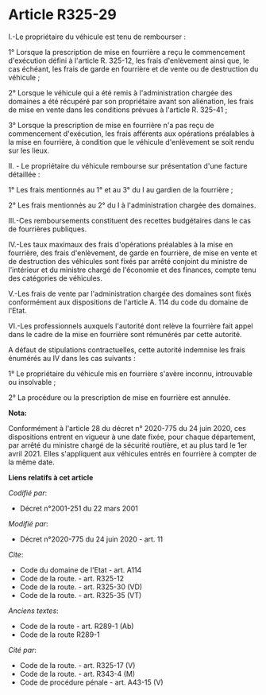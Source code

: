 # Article R325-29

I.-Le propriétaire du véhicule est tenu de rembourser :

1° Lorsque la prescription de mise en fourrière a reçu le commencement d'exécution défini à l'article R. 325-12, les frais
d'enlèvement ainsi que, le cas échéant, les frais de garde en fourrière et de vente ou de destruction du véhicule ;

2° Lorsque le véhicule qui a été remis à l'administration chargée des domaines a été récupéré par son propriétaire avant son
aliénation, les frais de mise en vente dans les conditions prévues à l'article R. 325-41 ;

3° Lorsque la prescription de mise en fourrière n'a pas reçu de commencement d'exécution, les frais afférents aux opérations
préalables à la mise en fourrière, à condition que le véhicule d'enlèvement se soit rendu sur les lieux.

II. - Le propriétaire du véhicule rembourse sur présentation d'une facture détaillée :

1° Les frais mentionnés au 1° et au 3° du I au gardien de la fourrière ;

2° Les frais mentionnés au 2° du I à l'administration chargée des domaines.

III.-Ces remboursements constituent des recettes budgétaires dans le cas de fourrières publiques.

IV.-Les taux maximaux des frais d'opérations préalables à la mise en fourrière, des frais d'enlèvement, de garde en
fourrière, de mise en vente et de destruction des véhicules sont fixés par arrêté conjoint du ministre de l'intérieur et du
ministre chargé de l'économie et des finances, compte tenu des catégories de véhicules.

V.-Les frais de vente par l'administration chargée des domaines sont fixés conformément aux dispositions de l'article A. 114
du code du domaine de l'Etat. 

VI.-Les professionnels auxquels l'autorité dont relève la fourrière fait appel dans le cadre de la mise en fourrière sont
rémunérés par cette autorité.

A défaut de stipulations contractuelles, cette autorité indemnise les frais énumérés au IV dans les cas suivants :

1° Le propriétaire du véhicule mis en fourrière s'avère inconnu, introuvable ou insolvable ;

2° La procédure ou la prescription de mise en fourrière est annulée.

**Nota:**

Conformément à l'article 28 du décret n° 2020-775 du 24 juin 2020, ces dispositions entrent en vigueur à une date fixée, pour
chaque département, par arrêté du ministre chargé de la sécurité routière, et au plus tard le 1er avril 2021. Elles
s'appliquent aux véhicules entrés en fourrière à compter de la même date.

**Liens relatifs à cet article**

_Codifié par_:

  - Décret n°2001-251 du 22 mars 2001

_Modifié par_:

  - Décret n°2020-775 du 24 juin 2020 - art. 11

_Cite_:

  - Code du domaine de l'Etat - art. A114
  - Code de la route. - art. R325-12
  - Code de la route. - art. R325-30 (VD)
  - Code de la route. - art. R325-35 (VT)

_Anciens textes_:

  - Code de la route - art. R289-1 (Ab)
  - Code de la route R289-1

_Cité par_:

  - Code de la route. - art. R325-17 (V)
  - Code de la route. - art. R343-4 (M)
  - Code de procédure pénale - art. A43-15 (V)
